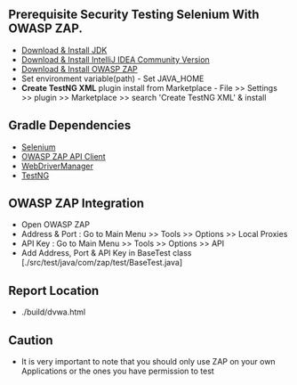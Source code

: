 ## Prerequisite Security Testing Selenium With OWASP ZAP.
- [Download & Install JDK](https://www.oracle.com/java/technologies/javase/jdk11-archive-downloads.html)
- [Download & Install IntelliJ IDEA Community Version](https://www.jetbrains.com/idea/download/)
- [Download & Install OWASP ZAP](https://www.zaproxy.org/download/)
- Set environment variable(path) -  Set JAVA_HOME
- **Create TestNG XML** plugin install from Marketplace - File >> Settings >> plugin >> Marketplace >> search 'Create
  TestNG XML' & install

## Gradle Dependencies
- [Selenium](https://mvnrepository.com/artifact/org.seleniumhq.selenium/selenium-java)
- [OWASP ZAP API Client](https://mvnrepository.com/artifact/org.zaproxy/zap-clientapi)
- [WebDriverManager](https://mvnrepository.com/artifact/io.github.bonigarcia/webdrivermanager)
- [TestNG](https://mvnrepository.com/artifact/org.testng/testng)

## OWASP ZAP Integration
- Open OWASP ZAP
- Address & Port : Go to Main Menu >> Tools >> Options >> Local Proxies
- API Key : Go to Main Menu >> Tools >> Options >> API
- Add Address, Port & API Key in BaseTest class [./src/test/java/com/zap/test/BaseTest.java]

## Report Location
- ./build/dvwa.html

## Caution
- It is very important to note that you should only use ZAP on your own Applications or the ones you have permission to test